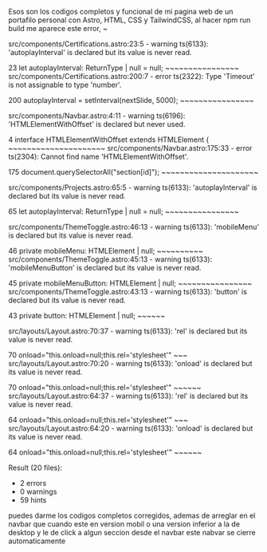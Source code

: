 Esos son los codigos completos y funcional de mi pagina web de un portafilo personal con Astro, HTML, CSS y TailwindCSS, al hacer npm run build me aparece este error,                      ~

src/components/Certifications.astro:23:5 - warning ts(6133): 'autoplayInterval' is declared but its value is never read.

23 let autoplayInterval: ReturnType<typeof setInterval> | null = null;
       ~~~~~~~~~~~~~~~~
src/components/Certifications.astro:200:7 - error ts(2322): Type 'Timeout' is not assignable to type 'number'.

200       autoplayInterval = setInterval(nextSlide, 5000);
          ~~~~~~~~~~~~~~~~

src/components/Navbar.astro:4:11 - warning ts(6196): 'HTMLElementWithOffset' is declared but never used.

4 interface HTMLElementWithOffset extends HTMLElement {
            ~~~~~~~~~~~~~~~~~~~~~
src/components/Navbar.astro:175:33 - error ts(2304): Cannot find name 'HTMLElementWithOffset'.

175       document.querySelectorAll<HTMLElementWithOffset>("section[id]");
                                    ~~~~~~~~~~~~~~~~~~~~~

src/components/Projects.astro:65:5 - warning ts(6133): 'autoplayInterval' is declared but its value is never read.

65 let autoplayInterval: ReturnType<typeof setInterval> | null = null;
       ~~~~~~~~~~~~~~~~

src/components/ThemeToggle.astro:46:13 - warning ts(6133): 'mobileMenu' is declared but its value is never read.

46     private mobileMenu: HTMLElement | null;
               ~~~~~~~~~~
src/components/ThemeToggle.astro:45:13 - warning ts(6133): 'mobileMenuButton' is declared but its value is never read.

45     private mobileMenuButton: HTMLElement | null;
               ~~~~~~~~~~~~~~~~
src/components/ThemeToggle.astro:43:13 - warning ts(6133): 'button' is declared but its value is never read.

43     private button: HTMLElement | null;
               ~~~~~~

src/layouts/Layout.astro:70:37 - warning ts(6133): 'rel' is declared but its value is never read.

70       onload="this.onload=null;this.rel='stylesheet'"
                                       ~~~
src/layouts/Layout.astro:70:20 - warning ts(6133): 'onload' is declared but its value is never read.

70       onload="this.onload=null;this.rel='stylesheet'"
                      ~~~~~~
src/layouts/Layout.astro:64:37 - warning ts(6133): 'rel' is declared but its value is never read.

64       onload="this.onload=null;this.rel='stylesheet'"
                                       ~~~
src/layouts/Layout.astro:64:20 - warning ts(6133): 'onload' is declared but its value is never read.

64       onload="this.onload=null;this.rel='stylesheet'"
                      ~~~~~~

Result (20 files): 
- 2 errors
- 0 warnings
- 59 hints

puedes darme los codigos completos corregidos, ademas de arreglar  en el navbar que cuando este en version mobil o una version inferior a la de desktop y le de click a algun seccion desde el navbar este nabvar se cierre automaticamente